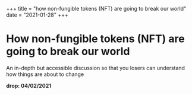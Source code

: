 +++
title = "how non-fungible tokens (NFT) are going to break our world"
date = "2021-01-28"
+++



# How non-fungible tokens (NFT) are going to break our world

An in-depth but accessible discussion so that you losers can understand how things are about to change

**drop: 04/02/2021**
